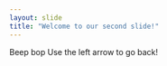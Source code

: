```yaml
---
layout: slide
title: "Welcome to our second slide!"
---
```

Beep bop
Use the left arrow to go back!
